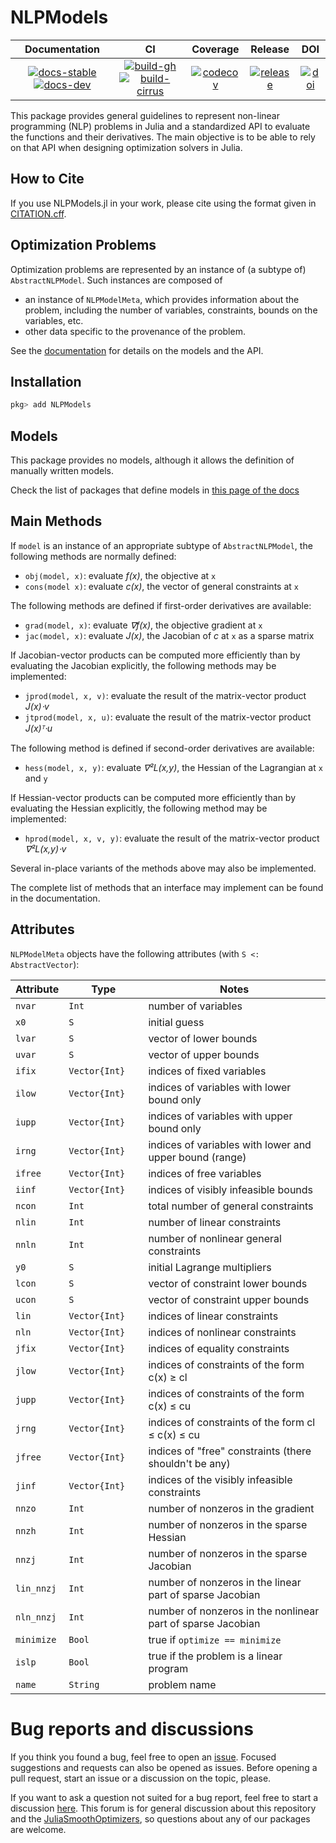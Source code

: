 # NLPModels

| **Documentation** | **CI** | **Coverage** | **Release** | **DOI** |
|:-----------------:|:------:|:------------:|:-----------:|:-------:|
| [![docs-stable][docs-stable-img]][docs-stable-url] [![docs-dev][docs-dev-img]][docs-dev-url] | [![build-gh][build-gh-img]][build-gh-url] [![build-cirrus][build-cirrus-img]][build-cirrus-url] | [![codecov][codecov-img]][codecov-url] | [![release][release-img]][release-url] | [![doi][doi-img]][doi-url] |

[docs-stable-img]: https://img.shields.io/badge/docs-stable-blue.svg
[docs-stable-url]: https://JuliaSmoothOptimizers.github.io/NLPModels.jl/stable
[docs-dev-img]: https://img.shields.io/badge/docs-dev-purple.svg
[docs-dev-url]: https://JuliaSmoothOptimizers.github.io/NLPModels.jl/dev
[build-gh-img]: https://github.com/JuliaSmoothOptimizers/NLPModels.jl/workflows/CI/badge.svg?branch=main
[build-gh-url]: https://github.com/JuliaSmoothOptimizers/NLPModels.jl/actions
[build-cirrus-img]: https://img.shields.io/cirrus/github/JuliaSmoothOptimizers/NLPModels.jl?logo=Cirrus%20CI
[build-cirrus-url]: https://cirrus-ci.com/github/JuliaSmoothOptimizers/NLPModels.jl
[codecov-img]: https://codecov.io/gh/JuliaSmoothOptimizers/NLPModels.jl/branch/main/graph/badge.svg
[codecov-url]: https://codecov.io/gh/JuliaSmoothOptimizers/NLPModels.jl
[release-img]: https://img.shields.io/github/v/release/JuliaSmoothOptimizers/NLPModels.jl.svg?style=flat-square
[release-url]: https://github.com/JuliaSmoothOptimizers/NLPModels.jl/releases
[doi-img]: https://zenodo.org/badge/DOI/10.5281/zenodo.2558627.svg
[doi-url]: https://doi.org/10.5281/zenodo.2558627

This package provides general guidelines to represent non-linear programming (NLP)
problems in Julia and a standardized API to evaluate the functions and
their derivatives. The main objective is to be able to rely on that API when
designing optimization solvers in Julia.

## How to Cite

If you use NLPModels.jl in your work, please cite using the format given in [CITATION.cff](https://github.com/JuliaSmoothOptimizers/NLPModels.jl/blob/main/CITATION.cff).

## Optimization Problems

Optimization problems are represented by an instance of (a subtype of) `AbstractNLPModel`.
Such instances are composed of
* an instance of `NLPModelMeta`, which provides information about the problem, including the number of variables, constraints, bounds on the variables, etc.
* other data specific to the provenance of the problem.

See the
[documentation](https://JuliaSmoothOptimizers.github.io/NLPModels.jl/dev) for
details on the models and the API.

## Installation

```julia
pkg> add NLPModels
```

## Models

This package provides no models, although it allows the definition of manually written models.

Check the list of packages that define models in [this page of the docs](https://JuliaSmoothOptimizers.github.io/NLPModels.jl/dev/models)

## Main Methods

If `model` is an instance of an appropriate subtype of `AbstractNLPModel`, the following methods are normally defined:

* `obj(model, x)`: evaluate *f(x)*, the objective at `x`
* `cons(model x)`: evaluate *c(x)*, the vector of general constraints at `x`

The following methods are defined if first-order derivatives are available:

* `grad(model, x)`: evaluate *∇f(x)*, the objective gradient at `x`
* `jac(model, x)`: evaluate *J(x)*, the Jacobian of *c* at `x` as a sparse matrix

If Jacobian-vector products can be computed more efficiently than by evaluating the Jacobian explicitly, the following methods may be implemented:

* `jprod(model, x, v)`: evaluate the result of the matrix-vector product *J(x)⋅v*
* `jtprod(model, x, u)`: evaluate the result of the matrix-vector product *J(x)ᵀ⋅u*

The following method is defined if second-order derivatives are available:

* `hess(model, x, y)`: evaluate *∇²L(x,y)*, the Hessian of the Lagrangian at `x` and `y`

If Hessian-vector products can be computed more efficiently than by evaluating the Hessian explicitly, the following method may be implemented:

* `hprod(model, x, v, y)`: evaluate the result of the matrix-vector product *∇²L(x,y)⋅v*

Several in-place variants of the methods above may also be implemented.

The complete list of methods that an interface may implement can be found in the documentation.

## Attributes

`NLPModelMeta` objects have the following attributes (with `S <: AbstractVector`):

Attribute   | Type               | Notes
------------|--------------------|------------------------------------
`nvar`      | `Int             ` | number of variables
`x0  `      | `S`                | initial guess
`lvar`      | `S`                | vector of lower bounds
`uvar`      | `S`                | vector of upper bounds
`ifix`      | `Vector{Int}`      | indices of fixed variables
`ilow`      | `Vector{Int}`      | indices of variables with lower bound only
`iupp`      | `Vector{Int}`      | indices of variables with upper bound only
`irng`      | `Vector{Int}`      | indices of variables with lower and upper bound (range)
`ifree`     | `Vector{Int}`      | indices of free variables
`iinf`      | `Vector{Int}`      | indices of visibly infeasible bounds
`ncon`      | `Int             ` | total number of general constraints
`nlin `     | `Int             ` | number of linear constraints
`nnln`      | `Int             ` | number of nonlinear general constraints
`y0  `      | `S`                | initial Lagrange multipliers
`lcon`      | `S`                | vector of constraint lower bounds
`ucon`      | `S`                | vector of constraint upper bounds
`lin `      | `Vector{Int}`      | indices of linear constraints
`nln`       | `Vector{Int}`      | indices of nonlinear constraints
`jfix`      | `Vector{Int}`      | indices of equality constraints
`jlow`      | `Vector{Int}`      | indices of constraints of the form c(x) ≥ cl
`jupp`      | `Vector{Int}`      | indices of constraints of the form c(x) ≤ cu
`jrng`      | `Vector{Int}`      | indices of constraints of the form cl ≤ c(x) ≤ cu
`jfree`     | `Vector{Int}`      | indices of "free" constraints (there shouldn't be any)
`jinf`      | `Vector{Int}`      | indices of the visibly infeasible constraints
`nnzo`      | `Int             ` | number of nonzeros in the gradient
`nnzh`      | `Int             ` | number of nonzeros in the sparse Hessian
`nnzj`      | `Int             ` | number of nonzeros in the sparse Jacobian
`lin_nnzj`| `Int             ` | number of nonzeros in the linear part of sparse Jacobian
`nln_nnzj`| `Int             ` | number of nonzeros in the nonlinear part of sparse Jacobian
`minimize`  | `Bool            ` | true if `optimize == minimize`
`islp`      | `Bool            ` | true if the problem is a linear program
`name`      | `String`           | problem name

# Bug reports and discussions

If you think you found a bug, feel free to open an [issue](https://github.com/JuliaSmoothOptimizers/NLPModels.jl/issues).
Focused suggestions and requests can also be opened as issues. Before opening a pull request, start an issue or a discussion on the topic, please.

If you want to ask a question not suited for a bug report, feel free to start a discussion [here](https://github.com/JuliaSmoothOptimizers/Organization/discussions). This forum is for general discussion about this repository and the [JuliaSmoothOptimizers](https://github.com/JuliaSmoothOptimizers), so questions about any of our packages are welcome.
